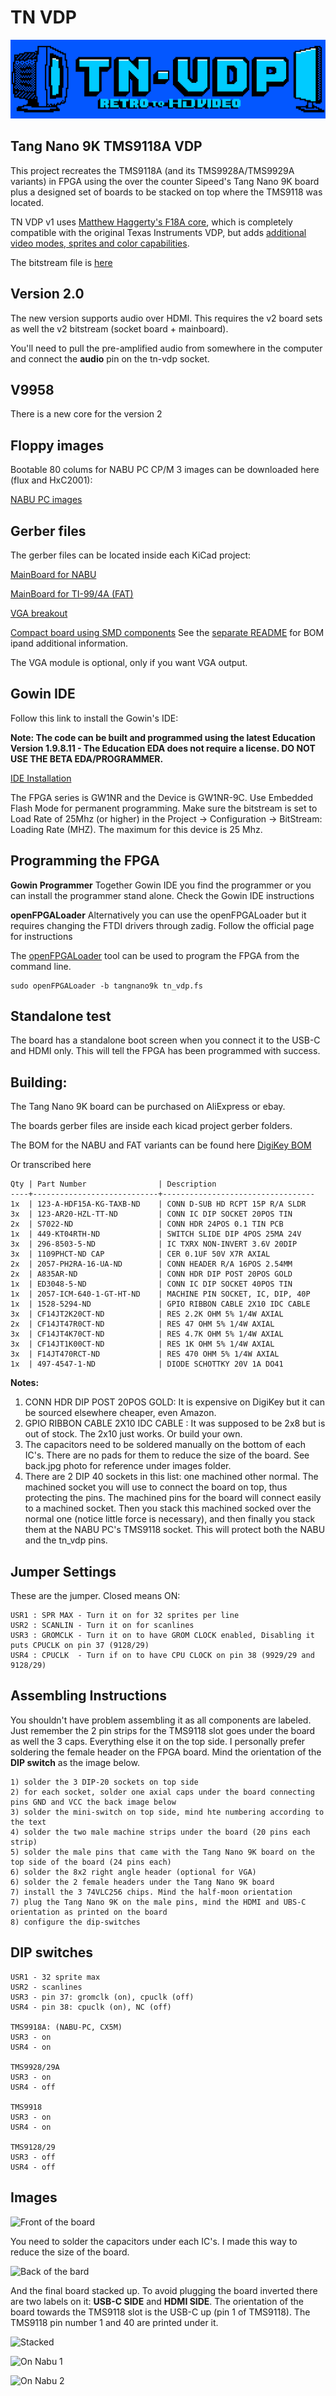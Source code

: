 # TN VDP 

![logo](images/tn-vdp_splash.png)
 
## Tang Nano 9K TMS9118A VDP

This project recreates the TMS9118A (and its TMS9928A/TMS9929A
variants) in FPGA using the over the counter Sipeed's Tang Nano 9K
board plus a designed set of boards to be stacked on top where the
TMS9118 was located.

TN VDP v1 uses
[Matthew Haggerty's F18A core](https://github.com/dnotq/f18a), which
is completely compatible with the original Texas Instruments VDP, but
adds
[additional video modes, sprites and color capabilities](https://dnotq.io/f18a/intro.html).

The bitstream file is [here](fpga/tn_vdp_v1/impl/pnr/tn_vdp.fs)

## Version 2.0

The new version supports audio over HDMI. This requires the v2 board sets as well the v2 bitstream (socket board + mainboard).

You'll need to pull the pre-amplified audio from somewhere in the computer and connect the **audio** pin on the tn-vdp socket.

## V9958

There is a new core for the version 2

## Floppy images

Bootable 80 colums for NABU PC CP/M 3 images can be downloaded here (flux and HxC2001): 

[NABU PC images](https://drive.google.com/file/d/1nU48-01ozhA_n-ZHN1SCNINqFqhcBxUN/view?usp=sharing)

## Gerber files

The gerber files can be located inside each KiCad project:

[MainBoard for NABU](KiCad/tn_vdp_v1_slim/gerber.zip)

[MainBoard for TI-99/4A (FAT)](KiCad/tn_vdp_v1_fat/gerber.zip)

[VGA breakout](KiCad/tn_vdp_v1_vga/gerber)

[Compact board using SMD components](KiCad/tn9k_f18a_compact/gerber.zip)
See the [separate README](KiCad/tn9k_f18a_compact/README.md) for BOM ipand additional information.

The VGA module is optional, only if you want VGA output.

## Gowin IDE
Follow this link to install the Gowin's IDE:

**Note: The code can be built and programmed using the latest Education Version 1.9.8.11 - The Education EDA does not require a license. DO NOT USE THE BETA EDA/PROGRAMMER.**

[IDE Installation](https://wiki.sipeed.com/hardware/en/tang/Tang-Nano-Doc/install-the-ide.html)

The FPGA series is GW1NR and the Device is GW1NR-9C. Use Embedded Flash Mode for permanent programming. Make sure the bitstream is set to Load Rate of 25Mhz (or higher) in the Project -> Configuration -> BitStream: Loading Rate (MHZ). The maximum for this device is 25 Mhz.

## Programming the FPGA

**Gowin Programmer**
Together Gowin IDE you find the programmer or you can install the programmer stand alone. Check the Gowin IDE instructions

**openFPGALoader**
Alternatively you can use the openFPGALoader but it requires changing the FTDI drivers through zadig. Follow the official page for instructions

The [openFPGALoader](https://github.com/trabucayre/openFPGALoader)
tool can be used to program the FPGA from the command line.

```
sudo openFPGALoader -b tangnano9k tn_vdp.fs
```

## Standalone test

The board has a standalone boot screen when you connect it to the USB-C and HDMI only. This will tell the FPGA has been programmed with success.

## Building:

The Tang Nano 9K board can be purchased on AliExpress or ebay.

The boards gerber files are inside each kicad project gerber folders.

The BOM for the NABU and FAT variants can be found here [DigiKey BOM](https://www.digikey.ca/short/2t98zrjw)

Or transcribed here
```
Qty | Part Number                | Description
----+----------------------------+----------------------------------
1x  | 123-A-HDF15A-KG-TAXB-ND    | CONN D-SUB HD RCPT 15P R/A SLDR
3x  | 123-AR20-HZL-TT-ND         | CONN IC DIP SOCKET 20POS TIN
2x  | S7022-ND                   | CONN HDR 24POS 0.1 TIN PCB
1x  | 449-KT04RTH-ND             | SWITCH SLIDE DIP 4POS 25MA 24V
3x  | 296-8503-5-ND              | IC TXRX NON-INVERT 3.6V 20DIP
3x  | 1109PHCT-ND CAP            | CER 0.1UF 50V X7R AXIAL
2x  | 2057-PH2RA-16-UA-ND        | CONN HEADER R/A 16POS 2.54MM
2x  | A835AR-ND                  | CONN HDR DIP POST 20POS GOLD
1x  | ED3048-5-ND                | CONN IC DIP SOCKET 40POS TIN
1x  | 2057-ICM-640-1-GT-HT-ND    | MACHINE PIN SOCKET, IC, DIP, 40P
1x  | 1528-5294-ND               | GPIO RIBBON CABLE 2X10 IDC CABLE
3x  | CF14JT2K20CT-ND            | RES 2.2K OHM 5% 1/4W AXIAL
2x  | CF14JT47R0CT-ND            | RES 47 OHM 5% 1/4W AXIAL
3x  | CF14JT4K70CT-ND            | RES 4.7K OHM 5% 1/4W AXIAL
3x  | CF14JT1K00CT-ND            | RES 1K OHM 5% 1/4W AXIAL
3x  | F14JT470RCT-ND             | RES 470 OHM 5% 1/4W AXIAL
1x  | 497-4547-1-ND              | DIODE SCHOTTKY 20V 1A DO41
```
**Notes:**

1) CONN HDR DIP POST 20POS GOLD: It is expensive on DigiKey but it can be sourced elsewhere cheaper, even Amazon.
2) GPIO RIBBON CABLE 2X10 IDC CABLE : It was supposed to be 2x8 but is out of stock. The 2x10 just works. Or build your own.
3) The capacitors need to be soldered manually on the bottom of each IC's. There are no pads for them to reduce the size of the board. See back.jpg photo for reference under images folder.
4) There are 2 DIP 40 sockets in this list: one machined other normal. The machined socket you will use to connect the board on top, thus protecting the pins. The machined pins for the board will connect easily to a machined socket. Then you stack this machined socked over the normal one (notice little force is necessary), and then finally you stack them at the NABU PC's TMS9118 socket. This will protect both the NABU and the tn_vdp pins.

## Jumper Settings

These are the jumper. Closed means ON:
```
USR1 : SPR MAX - Turn it on for 32 sprites per line
USR2 : SCANLIN - Turn it on for scanlines
USR3 : GROMCLK - Turn it on to have GROM CLOCK enabled, Disabling it puts CPUCLK on pin 37 (9128/29)
USR4 : CPUCLK  - Turn if on to have CPU CLOCK on pin 38 (9929/29 and 9128/29)
```

## Assembling Instructions

You shouldn't have problem assembling it as all components are labeled. Just remember the 2 pin strips for the TMS9118 slot goes under the board as well the 3 caps. Everything else it on the top side. I personally prefer soldering the female header on the FPGA board. Mind the orientation of the **DIP switch** as the image below.
```
1) solder the 3 DIP-20 sockets on top side
2) for each socket, solder one axial caps under the board connecting pins GND and VCC the back image below
3) solder the mini-switch on top side, mind hte numbering according to the text
4) solder the two male machine strips under the board (20 pins each strip)
5) solder the male pins that came with the Tang Nano 9K board on the top side of the board (24 pins each)
6) solder the 8x2 right angle header (optional for VGA)
6) solder the 2 female headers under the Tang Nano 9K board
7) install the 3 74VLC256 chips. Mind the half-moon orientation
7) plug the Tang Nano 9K on the male pins, mind the HDMI and UBS-C orientation as printed on the board
8) configure the dip-switches
```

## DIP switches
```
USR1 - 32 sprite max
USR2 - scanlines
USR3 - pin 37: gromclk (on), cpuclk (off)
USR4 - pin 38: cpuclk (on), NC (off)

TMS9918A: (NABU-PC, CX5M)
USR3 - on
USR4 - on

TMS9928/29A
USR3 - on
USR4 - off

TMS9918
USR3 - on
USR4 - on

TMS9128/29
USR3 - off
USR4 - off
```

## Images

![Front of the board](images/front.jpg)

You need to solder the capacitors under each IC's. I made this way to reduce the size of the board.

![Back of the bard](images/back.jpg)

And the final board stacked up. To avoid plugging the board inverted there are two labels on it: **USB-C SIDE** and **HDMI SIDE**. The orientation of the board towards the TMS9118 slot is the USB-C up (pin 1 of TMS9118). The TMS9118 pin number 1 and 40 are printed under it.

![Stacked](images/stacked.jpg)

![On Nabu 1](images/on_nabu1.jpg)

![On Nabu 2](images/on_nabu2.jpg)
